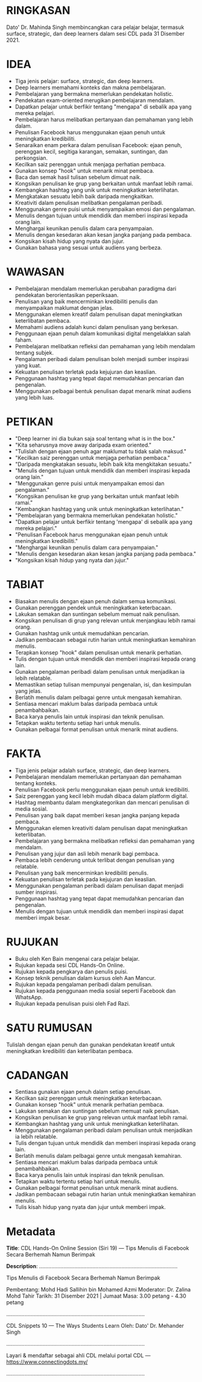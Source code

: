 # RINGKASAN
Dato' Dr. Mahinda Singh membincangkan cara pelajar belajar, termasuk surface, strategic, dan deep learners dalam sesi CDL pada 31 Disember 2021.

# IDEA
- Tiga jenis pelajar: surface, strategic, dan deep learners.
- Deep learners memahami konteks dan makna pembelajaran.
- Pembelajaran yang bermakna memerlukan pendekatan holistic.
- Pendekatan exam-oriented merugikan pembelajaran mendalam.
- Dapatkan pelajar untuk berfikir tentang "mengapa" di sebalik apa yang mereka pelajari.
- Pembelajaran harus melibatkan pertanyaan dan pemahaman yang lebih dalam.
- Penulisan Facebook harus menggunakan ejaan penuh untuk meningkatkan kredibiliti.
- Senaraikan enam perkara dalam penulisan Facebook: ejaan penuh, perenggan kecil, segitiga karangan, semakan, suntingan, dan perkongsian.
- Kecilkan saiz perenggan untuk menjaga perhatian pembaca.
- Gunakan konsep "hook" untuk menarik minat pembaca.
- Baca dan semak hasil tulisan sebelum dimuat naik.
- Kongsikan penulisan ke grup yang berkaitan untuk manfaat lebih ramai.
- Kembangkan hashtag yang unik untuk meningkatkan keterlihatan.
- Mengkatakan sesuatu lebih baik daripada mengkaitkan.
- Kreativiti dalam penulisan melibatkan pengalaman peribadi.
- Menggunakan genre puisi untuk menyampaikan emosi dan pengalaman.
- Menulis dengan tujuan untuk mendidik dan memberi inspirasi kepada orang lain.
- Menghargai keunikan penulis dalam cara penyampaian.
- Menulis dengan kesedaran akan kesan jangka panjang pada pembaca.
- Kongsikan kisah hidup yang nyata dan jujur.
- Gunakan bahasa yang sesuai untuk audiens yang berbeza.

# WAWASAN
- Pembelajaran mendalam memerlukan perubahan paradigma dari pendekatan berorientasikan peperiksaan.
- Penulisan yang baik mencerminkan kredibiliti penulis dan menyampaikan maklumat dengan jelas.
- Menggunakan elemen kreatif dalam penulisan dapat meningkatkan keterlibatan pembaca.
- Memahami audiens adalah kunci dalam penulisan yang berkesan.
- Penggunaan ejaan penuh dalam komunikasi digital mengelakkan salah faham.
- Pembelajaran melibatkan refleksi dan pemahaman yang lebih mendalam tentang subjek.
- Pengalaman peribadi dalam penulisan boleh menjadi sumber inspirasi yang kuat.
- Kekuatan penulisan terletak pada kejujuran dan keaslian.
- Penggunaan hashtag yang tepat dapat memudahkan pencarian dan pengenalan.
- Menggunakan pelbagai bentuk penulisan dapat menarik minat audiens yang lebih luas.

# PETIKAN
- "Deep learner ini dia bukan saja soal tentang what is in the box."
- "Kita seharusnya move away daripada exam oriented."
- "Tulislah dengan ejaan penuh agar maklumat tu tidak salah maksud."
- "Kecilkan saiz perenggan untuk menjaga perhatian pembaca."
- "Daripada mengkatakan sesuatu, lebih baik kita mengkitakan sesuatu."
- "Menulis dengan tujuan untuk mendidik dan memberi inspirasi kepada orang lain."
- "Menggunakan genre puisi untuk menyampaikan emosi dan pengalaman."
- "Kongsikan penulisan ke grup yang berkaitan untuk manfaat lebih ramai."
- "Kembangkan hashtag yang unik untuk meningkatkan keterlihatan."
- "Pembelajaran yang bermakna memerlukan pendekatan holistic."
- "Dapatkan pelajar untuk berfikir tentang 'mengapa' di sebalik apa yang mereka pelajari."
- "Penulisan Facebook harus menggunakan ejaan penuh untuk meningkatkan kredibiliti."
- "Menghargai keunikan penulis dalam cara penyampaian."
- "Menulis dengan kesedaran akan kesan jangka panjang pada pembaca."
- "Kongsikan kisah hidup yang nyata dan jujur."

# TABIAT
- Biasakan menulis dengan ejaan penuh dalam semua komunikasi.
- Gunakan perenggan pendek untuk meningkatkan keterbacaan.
- Lakukan semakan dan suntingan sebelum memuat naik penulisan.
- Kongsikan penulisan di grup yang relevan untuk menjangkau lebih ramai orang.
- Gunakan hashtag unik untuk memudahkan pencarian.
- Jadikan pembacaan sebagai rutin harian untuk meningkatkan kemahiran menulis.
- Terapkan konsep "hook" dalam penulisan untuk menarik perhatian.
- Tulis dengan tujuan untuk mendidik dan memberi inspirasi kepada orang lain.
- Gunakan pengalaman peribadi dalam penulisan untuk menjadikan ia lebih relatable.
- Memastikan setiap tulisan mempunyai pengenalan, isi, dan kesimpulan yang jelas.
- Berlatih menulis dalam pelbagai genre untuk mengasah kemahiran.
- Sentiasa mencari maklum balas daripada pembaca untuk penambahbaikan.
- Baca karya penulis lain untuk inspirasi dan teknik penulisan.
- Tetapkan waktu tertentu setiap hari untuk menulis.
- Gunakan pelbagai format penulisan untuk menarik minat audiens.

# FAKTA
- Tiga jenis pelajar adalah surface, strategic, dan deep learners.
- Pembelajaran mendalam memerlukan pertanyaan dan pemahaman tentang konteks.
- Penulisan Facebook perlu menggunakan ejaan penuh untuk kredibiliti.
- Saiz perenggan yang kecil lebih mudah dibaca dalam platform digital.
- Hashtag membantu dalam mengkategorikan dan mencari penulisan di media sosial.
- Penulisan yang baik dapat memberi kesan jangka panjang kepada pembaca.
- Menggunakan elemen kreativiti dalam penulisan dapat meningkatkan keterlibatan.
- Pembelajaran yang bermakna melibatkan refleksi dan pemahaman yang mendalam.
- Penulisan yang jujur dan asli lebih menarik bagi pembaca.
- Pembaca lebih cenderung untuk terlibat dengan penulisan yang relatable.
- Penulisan yang baik mencerminkan kredibiliti penulis.
- Kekuatan penulisan terletak pada kejujuran dan keaslian.
- Menggunakan pengalaman peribadi dalam penulisan dapat menjadi sumber inspirasi.
- Penggunaan hashtag yang tepat dapat memudahkan pencarian dan pengenalan.
- Menulis dengan tujuan untuk mendidik dan memberi inspirasi dapat memberi impak besar.

# RUJUKAN
- Buku oleh Ken Bain mengenai cara pelajar belajar.
- Rujukan kepada sesi CDL Hands-On Online.
- Rujukan kepada pengkarya dan penulis puisi.
- Konsep teknik penulisan dalam kursus oleh Aan Mancur.
- Rujukan kepada pengalaman peribadi dalam penulisan.
- Rujukan kepada penggunaan media sosial seperti Facebook dan WhatsApp.
- Rujukan kepada penulisan puisi oleh Fad Razi.

# SATU RUMUSAN
Tulislah dengan ejaan penuh dan gunakan pendekatan kreatif untuk meningkatkan kredibiliti dan keterlibatan pembaca.

# CADANGAN
- Sentiasa gunakan ejaan penuh dalam setiap penulisan.
- Kecilkan saiz perenggan untuk meningkatkan keterbacaan.
- Gunakan konsep "hook" untuk menarik perhatian pembaca.
- Lakukan semakan dan suntingan sebelum memuat naik penulisan.
- Kongsikan penulisan ke grup yang relevan untuk manfaat lebih ramai.
- Kembangkan hashtag yang unik untuk meningkatkan keterlihatan.
- Menggunakan pengalaman peribadi dalam penulisan untuk menjadikan ia lebih relatable.
- Tulis dengan tujuan untuk mendidik dan memberi inspirasi kepada orang lain.
- Berlatih menulis dalam pelbagai genre untuk mengasah kemahiran.
- Sentiasa mencari maklum balas daripada pembaca untuk penambahbaikan.
- Baca karya penulis lain untuk inspirasi dan teknik penulisan.
- Tetapkan waktu tertentu setiap hari untuk menulis.
- Gunakan pelbagai format penulisan untuk menarik minat audiens.
- Jadikan pembacaan sebagai rutin harian untuk meningkatkan kemahiran menulis.
- Tulis kisah hidup yang nyata dan jujur untuk memberi impak.

# Metadata
**Title**: CDL Hands-On Online Session (Siri 19) — Tips Menulis di Facebook Secara Berhemah Namun Berimpak

**Description**: ...........................................................................................

Tips Menulis di Facebook Secara Berhemah Namun Berimpak 

Pembentang: Mohd Hadi Sallihin bin Mohamed Azmi
Moderator: Dr. Zalina Mohd Tahir 
Tarikh: 31 Disember 2021   |   Jumaat
Masa: 3.00 petang - 4.30 petang 

...........................................................................................

CDL Snippets 10 — The Ways Students Learn
Oleh: Dato' Dr. Mehander Singh

...........................................................................................

Layari & mendaftar sebagai ahli CDL melalui portal CDL — https://www.connectingdots.my/

...........................................................................................